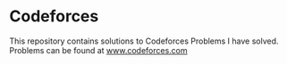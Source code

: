 # Codeforces
This repository contains solutions to Codeforces Problems I have solved. Problems can be found at www.codeforces.com


